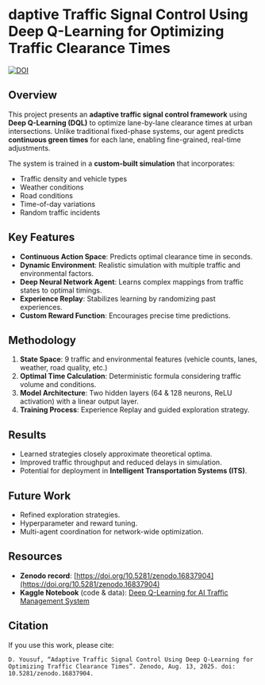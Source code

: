 # daptive Traffic Signal Control Using Deep Q-Learning for Optimizing Traffic Clearance Times

[![DOI](https://zenodo.org/badge/DOI/10.5281/zenodo.16837904.svg)](https://doi.org/10.5281/zenodo.16837904)

## Overview
This project presents an **adaptive traffic signal control framework** using **Deep Q-Learning (DQL)** to optimize lane-by-lane clearance times at urban intersections. Unlike traditional fixed-phase systems, our agent predicts **continuous green times** for each lane, enabling fine-grained, real-time adjustments.

The system is trained in a **custom-built simulation** that incorporates:
- Traffic density and vehicle types
- Weather conditions
- Road conditions
- Time-of-day variations
- Random traffic incidents

## Key Features
- **Continuous Action Space**: Predicts optimal clearance time in seconds.
- **Dynamic Environment**: Realistic simulation with multiple traffic and environmental factors.
- **Deep Neural Network Agent**: Learns complex mappings from traffic states to optimal timings.
- **Experience Replay**: Stabilizes learning by randomizing past experiences.
- **Custom Reward Function**: Encourages precise time predictions.

## Methodology
1. **State Space**: 9 traffic and environmental features (vehicle counts, lanes, weather, road quality, etc.)
2. **Optimal Time Calculation**: Deterministic formula considering traffic volume and conditions.
3. **Model Architecture**: Two hidden layers (64 & 128 neurons, ReLU activation) with a linear output layer.
4. **Training Process**: Experience Replay and guided exploration strategy.

## Results
- Learned strategies closely approximate theoretical optima.
- Improved traffic throughput and reduced delays in simulation.
- Potential for deployment in **Intelligent Transportation Systems (ITS)**.

## Future Work
- Refined exploration strategies.
- Hyperparameter and reward tuning.
- Multi-agent coordination for network-wide optimization.

## Resources
- **Zenodo record**: [https://doi.org/10.5281/zenodo.16837904](https://doi.org/10.5281/zenodo.16837904)
- **Kaggle Notebook** (code & data): [Deep Q-Learning for AI Traffic Management System](https://www.kaggle.com/code/danishyousuf19/deep-q-learning-for-ai-traffic-management-system/notebook)

## Citation
If you use this work, please cite:

```D. Yousuf, “Adaptive Traffic Signal Control Using Deep Q-Learning for Optimizing Traffic Clearance Times”. Zenodo, Aug. 13, 2025. doi: 10.5281/zenodo.16837904.```

